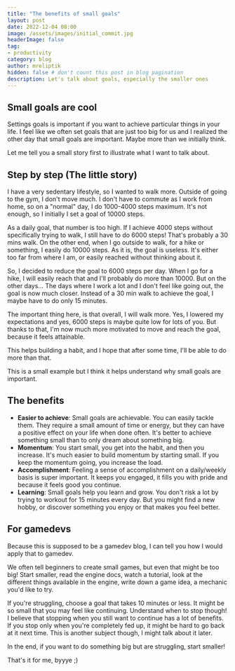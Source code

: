 ```yaml
---
title: "The benefits of small goals"
layout: post
date: 2022-12-04 08:00
image: /assets/images/initial_commit.jpg
headerImage: false
tag:
- productivity
category: blog
author: mreliptik
hidden: false # don't count this post in blog pagination
description: Let's talk about goals, especially the smaller ones
---
```


## Small goals are cool

Settings goals is important if you want to achieve particular things in your life. I feel like we often set goals that are just too big for us and I realized the other day that small goals are important. Maybe more than we initially think. 

Let me tell you a small story first to illustrate what I want to talk about.

## Step by step (The little story)

I have a very sedentary lifestyle, so I wanted to walk more. Outside of going to the gym, I don't move much. I don't have to commute as I work from home, so on a "normal" day, I do 1000-4000 steps maximum. It's not enough, so I initially I set a goal of 10000 steps. 

As a daily goal, that number is too high. If I achieve 4000 steps without specifically trying to walk, I still have to do 6000 steps! That's probably a 30 mins walk. On the other end, when I go outside to walk, for a hike or something, I easily do 10000 steps. As it is, the goal is useless. It's either too far from where I am, or easily reached without thinking about it. 

So, I decided to reduce the goal to 6000 steps per day. When I go for a hike, I will easily reach that and I'll probably do more than 10000. But on the other days... The days where I work a lot and I don't feel like going out, the goal is now much closer. Instead of a 30 min walk to achieve the goal, I maybe have to do only 15 minutes. 

The important thing here, is that overall, I will walk more. Yes, I lowered my expectations and yes, 6000 steps is maybe quite low for lots of you. But thanks to that, I'm now much more motivated to move and reach the goal, because it feels attainable. 

This helps building a habit, and I hope that after some time, I'll be able to do more than that. 

This is a small example but I think it helps understand why small goals are important.

## The benefits

- **Easier to achieve**: Small goals are achievable. You can easily tackle them. They require a small amount of time or energy, but they can have a positive effect on your life when done often. It's better to achieve something small than to only dream about something big.
- **Momentum**: You start small, you get into the habit, and then you increase. It's much easier to build momentum by starting small. If you keep the momentum going, you increase the load.
- **Accomplishment**: Feeling a sense of accomplishment on a daily/weekly basis is super important. It keeps you engaged, it fills you with pride and because it feels good you continue. 
- **Learning**: Small goals help you learn and grow. You don't risk a lot by trying to workout for 15 minutes every day. But you might find a new hobby, or discover something you enjoy or that makes you feel better. 

## For gamedevs

Because this is supposed to be a gamedev blog, I can tell you how I would apply that to gamedev. 

We often tell beginners to create small games, but even that might be too big! Start smaller, read the engine docs, watch a tutorial, look at the different things available in the engine, write down a game idea, a mechanic you'd like to try. 

If you're struggling, choose a goal that takes 10 minutes or less. It might be so small that you may feel like continuing. Understand when to stop though! I believe that stopping when you still want to continue has a lot of benefits. If you stop only when you're completely fed up, it might be hard to go back at it next time. This is another subject though, I might talk about it later.


In the end, if you want to do something big but are struggling, start smaller!

That's it for me, byyye ;)
